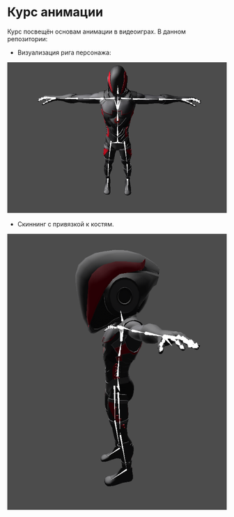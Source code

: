 # Курс анимации 

Курс посвещён основам анимации в видеоиграх. В данном репозитории:

- Визуализация рига персонажа:

![](bin/image_skeleton.png)

- Скиннинг с привязкой к костям.

![](bin/image.png)
